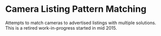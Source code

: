 # Camera Listing Pattern Matching
Attempts to match cameras to advertised listings with multiple solutions. This is a retired work-in-progress started in mid 2015.
